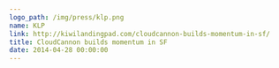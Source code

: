 ```yaml
---
logo_path: /img/press/klp.png
name: KLP
link: http://kiwilandingpad.com/cloudcannon-builds-momentum-in-sf/
title: CloudCannon builds momentum in SF
date: 2014-04-28 00:00:00
---
```

